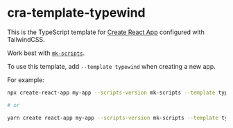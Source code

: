# cra-template-typewind

This is the TypeScript template for [Create React App](https://github.com/facebook/create-react-app) configured with TailwindCSS.

Work best with [`mk-scripts`](https://www.npmjs.com/package/mk-scripts).

To use this template, add `--template typewind` when creating a new app.

For example:

```sh
npx create-react-app my-app --scripts-version mk-scripts --template typewind

# or

yarn create react-app my-app --scripts-version mk-scripts --template typewind
```
